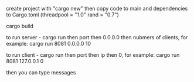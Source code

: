 create project with "cargo new" then copy code to main and dependencies to Cargo.toml (threadpool = "1.0" rand = "0.7")

cargo build 

to run server - cargo run then port then 0.0.0.0 then nubmers of clients, for example: cargo run 8081 0.0.0.0 10

to run client - cargo run then port then ip then 0, for example: cargo run 8081 127.0.0.1 0

then you can type messages 
